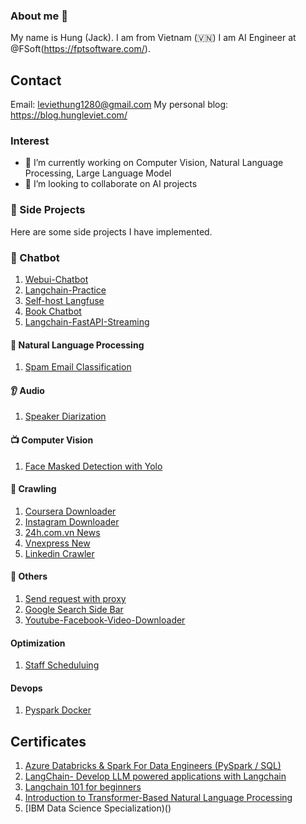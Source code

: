 ### About me 👋

My name is Hung (Jack). I am from Vietnam (🇻🇳)
I am AI Engineer at @FSoft(https://fptsoftware.com/). 


## Contact
Email: leviethung1280@gmail.com
My personal blog: https://blog.hungleviet.com/

### Interest
- 🔭 I’m currently working on Computer Vision, Natural Language Processing, Large Language Model
- 👯 I’m looking to collaborate on AI projects


### 🛫 Side Projects
Here are some side projects I have implemented.

### 🤖 Chatbot 
1. [Webui-Chatbot](https://github.com/leviethung2103/webui-chatbot)
2. [Langchain-Practice](https://github.com/leviethung2103/langchain-practice)
3. [Self-host Langfuse](https://github.com/leviethung2103/langfuse)
4. [Book Chatbot](https://github.com/leviethung2103/langchain-practice/tree/main/Projects/BookSummarize)
5. [Langchain-FastAPI-Streaming](https://github.com/leviethung2103/langchain-fastapi-streaming)

#### 💫 Natural Language Processing
1. [Spam Email Classification](https://github.com/leviethung2103/SpamEmailClassification)


#### 👂 Audio
1. [Speaker Diarization](https://github.com/leviethung2103/whisper_speaker_diarization)


#### 📺 Computer Vision
1. [Face Masked Detection with Yolo](https://github.com/leviethung2103/Face_Mask_Detection_With_YOLO)

#### 📡 Crawling
1. [Coursera Downloader](https://github.com/leviethung2103/coursera-downloader)
2. [Instagram Downloader](https://github.com/leviethung2103/Youtube_Facebook_Instagram_Email)
3. [24h.com.vn News](https://example.com)
4. [Vnexpress New](https://example.com)
5. [Linkedin Crawler](https://github.com/leviethung2103/linkedin)

#### 🎁 Others
1. [Send request with proxy](https://github.com/leviethung2103/Proxy)
2. [Google Search Side Bar](https://github.com/leviethung2103/GoogleSearchSideBar_GE)
3. [Youtube-Facebook-Video-Downloader](https://github.com/leviethung2103/youtube-facebook-downloader)


#### Optimization
1. [Staff Scheduluing](https://github.com/leviethung2103/or-tools-schedule-management)

#### Devops
1. [Pyspark Docker](https://github.com/leviethung2103/setup-spark)

## Certificates
1. [Azure Databricks & Spark For Data Engineers (PySpark / SQL)](https://www.udemy.com/certificate/UC-2b6bd182-ee6c-4b6e-9fd2-71eaa4ad73e7/)
2. [LangChain- Develop LLM powered applications with Langchain](https://udemy-certificate.s3.amazonaws.com/pdf/UC-9f80eb3b-3248-4a24-ab56-6e3e42d42bf6.pdf)
3. [Langchain 101 for beginners](https://www.udemy.com/certificate/UC-751a59fd-8fbe-45c5-9812-642ea4559dca/)
4. [Introduction to Transformer-Based Natural Language Processing](https://courses.nvidia.com/certificates/794ddd43f13e410caf6744b964d61a90/)
5. [IBM Data Science Specialization)()
